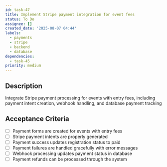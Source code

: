 ```yaml
---
id: task-47
title: Implement Stripe payment integration for event fees
status: To Do
assignee: []
created_date: '2025-08-07 04:44'
labels:
  - payments
  - stripe
  - backend
  - database
dependencies:
  - task-45
priority: medium
---
```


## Description

Integrate Stripe payment processing for events with entry fees, including payment intent creation, webhook handling, and database payment tracking

## Acceptance Criteria

- [ ] Payment forms are created for events with entry fees
- [ ] Stripe payment intents are properly generated
- [ ] Payment success updates registration status to paid
- [ ] Payment failures are handled gracefully with error messages
- [ ] Webhook processing updates payment status in database
- [ ] Payment refunds can be processed through the system

